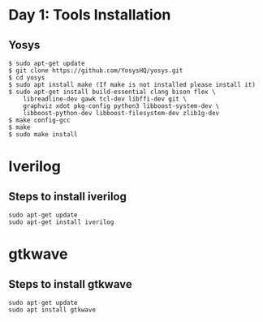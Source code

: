 # Day 1: Tools Installation

## Yosys
```
$ sudo apt-get update
$ git clone https://github.com/YosysHQ/yosys.git
$ cd yosys
$ sudo apt install make (If make is not installed please install it) 
$ sudo apt-get install build-essential clang bison flex \
    libreadline-dev gawk tcl-dev libffi-dev git \
    graphviz xdot pkg-config python3 libboost-system-dev \
    libboost-python-dev libboost-filesystem-dev zlib1g-dev
$ make config-gcc
$ make 
$ sudo make install
```


# Iverilog
## Steps to install iverilog


```
sudo apt-get update
sudo apt-get install iverilog
```

# gtkwave

## Steps to install gtkwave


```
sudo apt-get update
sudo apt install gtkwave

```


